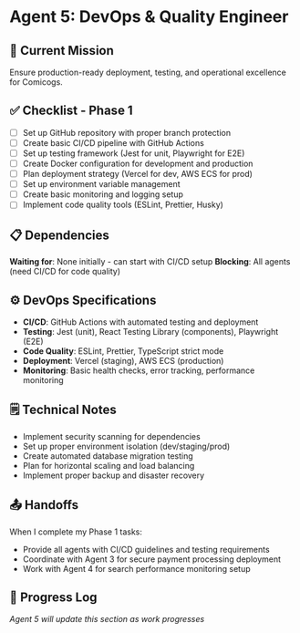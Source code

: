 # Agent 5: DevOps & Quality Engineer

## 🎯 Current Mission
Ensure production-ready deployment, testing, and operational excellence for Comicogs.

## ✅ Checklist - Phase 1
- [ ] Set up GitHub repository with proper branch protection
- [ ] Create basic CI/CD pipeline with GitHub Actions
- [ ] Set up testing framework (Jest for unit, Playwright for E2E)
- [ ] Create Docker configuration for development and production
- [ ] Plan deployment strategy (Vercel for dev, AWS ECS for prod)
- [ ] Set up environment variable management
- [ ] Create basic monitoring and logging setup
- [ ] Implement code quality tools (ESLint, Prettier, Husky)

## 📋 Dependencies
**Waiting for**: None initially - can start with CI/CD setup
**Blocking**: All agents (need CI/CD for code quality)

## ⚙️ DevOps Specifications
- **CI/CD**: GitHub Actions with automated testing and deployment
- **Testing**: Jest (unit), React Testing Library (components), Playwright (E2E)
- **Code Quality**: ESLint, Prettier, TypeScript strict mode
- **Deployment**: Vercel (staging), AWS ECS (production)
- **Monitoring**: Basic health checks, error tracking, performance monitoring

## 🗒️ Technical Notes
- Implement security scanning for dependencies
- Set up proper environment isolation (dev/staging/prod)
- Create automated database migration testing
- Plan for horizontal scaling and load balancing
- Implement proper backup and disaster recovery

## 📤 Handoffs
When I complete my Phase 1 tasks:
- Provide all agents with CI/CD guidelines and testing requirements
- Coordinate with Agent 3 for secure payment processing deployment
- Work with Agent 4 for search performance monitoring setup

## 🔄 Progress Log
*Agent 5 will update this section as work progresses*